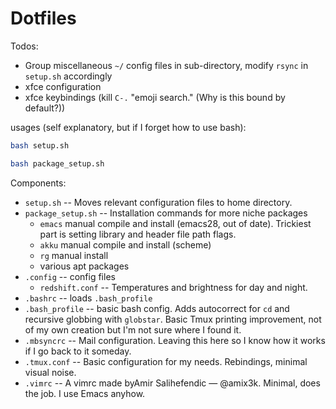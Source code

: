 # Dotfiles

Todos:
- Group miscellaneous `~/` config files in sub-directory, modify
  `rsync` in `setup.sh` accordingly
- xfce configuration
- xfce keybindings (kill `C-.` "emoji search." (Why is this bound by
  default?))

usages (self explanatory, but if I forget how to use bash):

```bash
bash setup.sh
```

```bash
bash package_setup.sh
```

Components:
- `setup.sh` -- Moves relevant configuration files to home directory.
- `package_setup.sh` -- Installation commands for more niche packages
  - `emacs` manual compile and install (emacs28, out of
    date). Trickiest part is setting library and header file path
    flags.
  - `akku` manual compile and install (scheme)
  - `rg` manual install
  - various apt packages
- `.config` -- config files
  - `redshift.conf` -- Temperatures and brightness for day and night.
- `.bashrc` -- loads `.bash_profile`
- `.bash_profile` -- basic bash config. Adds autocorrect for `cd` and
  recursive globbing with `globstar`. Basic Tmux printing improvement,
  not of my own creation but I'm not sure where I found it.
- `.mbsyncrc` -- Mail configuration. Leaving this here so I know how
  it works if I go back to it someday.
- `.tmux.conf` -- Basic configuration for my needs. Rebindings,
  minimal visual noise.
- `.vimrc` -- A vimrc made byAmir Salihefendic — @amix3k. Minimal,
  does the job. I use Emacs anyhow.
